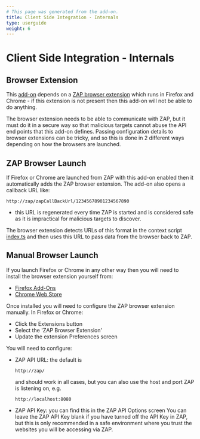```yaml
---
# This page was generated from the add-on.
title: Client Side Integration - Internals
type: userguide
weight: 6
---
```


# Client Side Integration - Internals

## Browser Extension

This [add-on](/docs/desktop/addons/client-side-integration/) depends on a [ZAP browser extension](https://github.com/zaproxy/browser-extension) which runs in Firefox and Chrome - if this extension is not present then this add-on will not be able to do anything.


The browser extension needs to be able to communicate with ZAP,
but it must do it in a secure way so that malicious targets cannot abuse the API end points that this add-on defines.
Passing configuration details to browser extensions can be tricky,
and so this is done in 2 different ways depending on how the browsers are launched.

## ZAP Browser Launch

If Firefox or Chrome are launched from ZAP with this add-on enabled then it automatically adds the ZAP browser extension. The add-on also opens a callback URL like:

```
http://zap/zapCallBackUrl/12345678901234567890
```

- this URL is regenerated every time ZAP is started and is considered safe as it is impractical for malicious targets to discover.


The browser extension detects URLs of this format in the context script
[index.ts](https://github.com/zaproxy/browser-extension/blob/main/source/ContentScript/index.ts)
and then uses this URL to pass data from the browser back to ZAP.

## Manual Browser Launch

If you launch Firefox or Chrome in any other way then you will need to install the browser extension yourself from:

* [Firefox Add-Ons](https://addons.mozilla.org/en-GB/firefox/addon/zap-browser-extension/)
* [Chrome Web Store](https://chrome.google.com/webstore/detail/zap-browser-extension/oeadiegekjdlhpooeidmimgnmbfllehp)

Once installed you will need to configure the ZAP browser extension manually. In Firefox or Chrome:


* Click the Extensions button
* Select the 'ZAP Browser Extension'
* Update the extension Preferences screen

You will need to configure:


* ZAP API URL: the default is

    ```
    http://zap/
    ```

    and should work in all cases, but you can also use the host and port ZAP is listening on, e.g.

    ```
    http://localhost:8080
    ```

* ZAP API Key: you can find this in the ZAP API Options screen
You can leave the ZAP API Key blank if you have turned off the API Key in ZAP, but this is only recommended in a safe environment where you trust the websites you will be accessing via ZAP.
